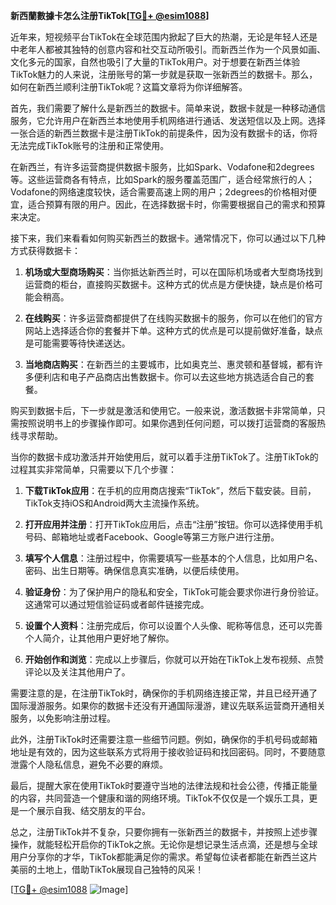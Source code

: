 **新西蘭數據卡怎么注册TikTok[[TG💪+ @esim1088](https://t.me/s/esim1088)]**

近年来，短视频平台TikTok在全球范围内掀起了巨大的热潮，无论是年轻人还是中老年人都被其独特的创意内容和社交互动所吸引。而新西兰作为一个风景如画、文化多元的国家，自然也吸引了大量的TikTok用户。对于想要在新西兰体验TikTok魅力的人来说，注册账号的第一步就是获取一张新西兰的数据卡。那么，如何在新西兰顺利注册TikTok呢？这篇文章将为你详细解答。

首先，我们需要了解什么是新西兰的数据卡。简单来说，数据卡就是一种移动通信服务，它允许用户在新西兰本地使用手机网络进行通话、发送短信以及上网。选择一张合适的新西兰数据卡是注册TikTok的前提条件，因为没有数据卡的话，你将无法完成TikTok账号的注册和正常使用。

在新西兰，有许多运营商提供数据卡服务，比如Spark、Vodafone和2degrees等。这些运营商各有特点，比如Spark的服务覆盖范围广，适合经常旅行的人；Vodafone的网络速度较快，适合需要高速上网的用户；2degrees的价格相对便宜，适合预算有限的用户。因此，在选择数据卡时，你需要根据自己的需求和预算来决定。

接下来，我们来看看如何购买新西兰的数据卡。通常情况下，你可以通过以下几种方式获得数据卡：

1. **机场或大型商场购买**：当你抵达新西兰时，可以在国际机场或者大型商场找到运营商的柜台，直接购买数据卡。这种方式的优点是方便快捷，缺点是价格可能会稍高。

2. **在线购买**：许多运营商都提供了在线购买数据卡的服务，你可以在他们的官方网站上选择适合你的套餐并下单。这种方式的优点是可以提前做好准备，缺点是可能需要等待快递送达。

3. **当地商店购买**：在新西兰的主要城市，比如奥克兰、惠灵顿和基督城，都有许多便利店和电子产品商店出售数据卡。你可以去这些地方挑选适合自己的套餐。

购买到数据卡后，下一步就是激活和使用它。一般来说，激活数据卡非常简单，只需按照说明书上的步骤操作即可。如果你遇到任何问题，可以拨打运营商的客服热线寻求帮助。

当你的数据卡成功激活并开始使用后，就可以着手注册TikTok了。注册TikTok的过程其实非常简单，只需要以下几个步骤：

1. **下载TikTok应用**：在手机的应用商店搜索“TikTok”，然后下载安装。目前，TikTok支持iOS和Android两大主流操作系统。

2. **打开应用并注册**：打开TikTok应用后，点击“注册”按钮。你可以选择使用手机号码、邮箱地址或者Facebook、Google等第三方账户进行注册。

3. **填写个人信息**：注册过程中，你需要填写一些基本的个人信息，比如用户名、密码、出生日期等。确保信息真实准确，以便后续使用。

4. **验证身份**：为了保护用户的隐私和安全，TikTok可能会要求你进行身份验证。这通常可以通过短信验证码或者邮件链接完成。

5. **设置个人资料**：注册完成后，你可以设置个人头像、昵称等信息，还可以完善个人简介，让其他用户更好地了解你。

6. **开始创作和浏览**：完成以上步骤后，你就可以开始在TikTok上发布视频、点赞评论以及关注其他用户了。

需要注意的是，在注册TikTok时，确保你的手机网络连接正常，并且已经开通了国际漫游服务。如果你的数据卡还没有开通国际漫游，建议先联系运营商开通相关服务，以免影响注册过程。

此外，注册TikTok时还需要注意一些细节问题。例如，确保你的手机号码或邮箱地址是有效的，因为这些联系方式将用于接收验证码和找回密码。同时，不要随意泄露个人隐私信息，避免不必要的麻烦。

最后，提醒大家在使用TikTok时要遵守当地的法律法规和社会公德，传播正能量的内容，共同营造一个健康和谐的网络环境。TikTok不仅仅是一个娱乐工具，更是一个展示自我、结交朋友的平台。

总之，注册TikTok并不复杂，只要你拥有一张新西兰的数据卡，并按照上述步骤操作，就能轻松开启你的TikTok之旅。无论你是想记录生活点滴，还是想与全球用户分享你的才华，TikTok都能满足你的需求。希望每位读者都能在新西兰这片美丽的土地上，借助TikTok展现自己独特的风采！

[[TG💪+ @esim1088](https://t.me/s/esim1088) ![Image](https://i.postimg.cc/4NQfJmqS/Snipaste-2025-05-13-00-14-12.png)]